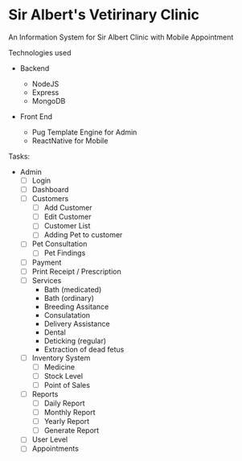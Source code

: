 # Sir Albert's Vetirinary Clinic

An Information System for Sir Albert Clinic with Mobile Appointment

Technologies used

- Backend

  - NodeJS
  - Express
  - MongoDB

- Front End
  - Pug Template Engine for Admin
  - ReactNative for Mobile

Tasks:

- Admin
  - [ ] Login
  - [ ] Dashboard
  - [ ] Customers
    - [ ] Add Customer
    - [ ] Edit Customer
    - [ ] Customer List
    - [ ] Adding Pet to customer
  - [ ] Pet Consultation
    - [ ] Pet Findings
  - [ ] Payment
  - [ ] Print Receipt / Prescription
  - [ ] Services
    - Bath (medicated)
    - Bath (ordinary)
    - Breeding Assitance
    - Consulatation
    - Delivery Assistance
    - Dental
    - Deticking (regular)
    - Extraction of dead fetus
  - [ ] Inventory System
    - [ ] Medicine
    - [ ] Stock Level
    - [ ] Point of Sales
  - [ ] Reports
    - [ ] Daily Report
    - [ ] Monthly Report
    - [ ] Yearly Report
    - [ ] Generate Report
  - [ ] User Level
  - [ ] Appointments
